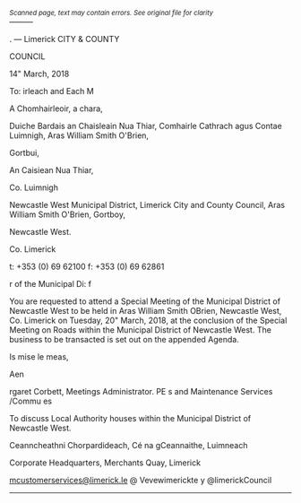 *<small>Scanned page, text may contain errors. See original file for clarity</small>*  
———

. —
Limerick
CITY & COUNTY

COUNCIL

14" March, 2018

To: irleach and Each M

A Chomhairleoir, a chara,

Duiche Bardais an Chaisleain Nua Thiar,
Comhairle Cathrach agus Contae Luimnigh,
Aras William Smith O'Brien,

Gortbui,

An Caisiean Nua Thiar,

Co. Luimnigh

Newcastle West Municipal District,
Limerick City and County Council,
Aras William Smith O'Brien,
Gortboy,

Newcastle West.

Co. Limerick

t: +353 (0) 69 62100
f: +353 (0) 69 62861

r of the Municipal Di: f

You are requested to attend a Special Meeting of the Municipal District of Newcastle West to
be held in Aras William Smith OBrien, Newcastle West, Co. Limerick on Tuesday, 20" March,
2018, at the conclusion of the Special Meeting on Roads within the Municipal District of
Newcastle West. The business to be transacted is set out on the appended Agenda.

Is mise le meas,

Aen

rgaret Corbett,
Meetings Administrator.
PE s and Maintenance Services /Commu es

To discuss Local Authority houses within the Municipal District of Newcastle West.

Ceanncheathni Chorpardideach, Cé na gCeannaithe, Luimneach

Corporate Headquarters, Merchants Quay, Limerick

mcustomerservices@limerick.le
@ Vevewimerickte
y @limerickCouncil

---
